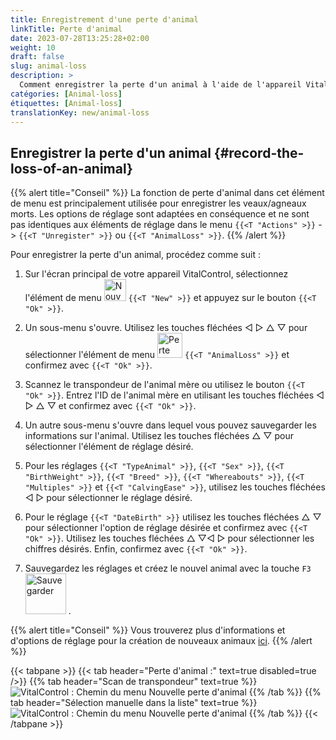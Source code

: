 ```yaml
---
title: Enregistrement d'une perte d'animal
linkTitle: Perte d'animal
date: 2023-07-28T13:25:28+02:00
weight: 10
draft: false
slug: animal-loss
description: >
  Comment enregistrer la perte d'un animal à l'aide de l'appareil VitalControl.
catégories: [Animal-loss]
étiquettes: [Animal-loss]
translationKey: new/animal-loss
---
```

## Enregistrer la perte d'un animal {#record-the-loss-of-an-animal}

{{% alert title="Conseil" %}}
La fonction de perte d'animal dans cet élément de menu est principalement utilisée pour enregistrer les veaux/agneaux morts. Les options de réglage sont adaptées en conséquence et ne sont pas identiques aux éléments de réglage dans le menu `{{<T "Actions" >}}` -> `{{<T "Unregister" >}}` ou `{{<T "AnimalLoss" >}}`.
{{% /alert %}}

Pour enregistrer la perte d'un animal, procédez comme suit :

1. Sur l'écran principal de votre appareil VitalControl, sélectionnez l'élément de menu <img src="/icons/main/new-animal.svg" width="35" align="bottom" alt="Nouvel animal" /> `{{<T "New" >}}` et appuyez sur le bouton `{{<T "Ok" >}}`.

2. Un sous-menu s'ouvre. Utilisez les touches fléchées ◁ ▷ △ ▽ pour sélectionner l'élément de menu <img src="/icons/main/stillbirth.svg" width="40" align="bottom" alt="Perte d'animal" /> `{{<T "AnimalLoss" >}}` et confirmez avec `{{<T "Ok" >}}`.

3. Scannez le transpondeur de l'animal mère ou utilisez le bouton `{{<T "Ok" >}}`. Entrez l'ID de l'animal mère en utilisant les touches fléchées ◁ ▷ △ ▽ et confirmez avec `{{<T "Ok" >}}`.

4. Un autre sous-menu s'ouvre dans lequel vous pouvez sauvegarder les informations sur l'animal. Utilisez les touches fléchées △ ▽ pour sélectionner l'élément de réglage désiré.

5. Pour les réglages `{{<T "TypeAnimal" >}}`, `{{<T "Sex" >}}`, `{{<T "BirthWeight" >}}`, `{{<T "Breed" >}}`, `{{<T "Whereabouts" >}}`, `{{<T "Multiples" >}}` et `{{<T "CalvingEase" >}}`, utilisez les touches fléchées ◁ ▷ pour sélectionner le réglage désiré.

6. Pour le réglage `{{<T "DateBirth" >}}` utilisez les touches fléchées △ ▽ pour sélectionner l'option de réglage désirée et confirmez avec `{{<T "Ok" >}}`. Utilisez les touches fléchées △ ▽◁ ▷ pour sélectionner les chiffres désirés. Enfin, confirmez avec `{{<T "Ok" >}}`.

7. Sauvegardez les réglages et créez le nouvel animal avec la touche `F3` &nbsp;<img src="/icons/footer/save_exit.svg" width="65" align="bottom" alt="Sauvegarder" />&nbsp;.

{{% alert title="Conseil" %}}
Vous trouverez plus d'informations et d'options de réglage pour la création de nouveaux animaux [ici](../../settings/animal-registration/).
{{% /alert %}}


{{< tabpane >}}
{{< tab header="Perte d'animal :" text=true disabled=true />}}
{{% tab header="Scan de transpondeur" text=true %}}
![VitalControl : Chemin du menu Nouvelle perte d'animal](../images/animalloss-scan.png "Enregistrer la perte d'un animal")
{{% /tab %}}
{{% tab header="Sélection manuelle dans la liste" text=true %}}
![VitalControl : Chemin du menu Nouvelle perte d'animal](../images/animalloss.png "Enregistrer la perte d'un animal")
{{% /tab %}}
{{< /tabpane >}}
